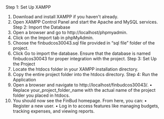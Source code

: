 Step 1: Set Up XAMPP
1.	Download and install XAMPP if you haven't already.
2.	Open XAMPP Control Panel and start the Apache and MySQL services.
Step 2: Import the Database
1.	Open a browser and go to http://localhost/phpmyadmin.
2.	Click on the Import tab in phpMyAdmin.
3.	Choose the finbudcos30043.sql file provided in “sql file” folder of the project.
4.	Click Go to import the database. Ensure that the database is named finbudcos30043 for proper integration with the project.
Step 3: Set Up the Project
1.	Locate the htdocs folder in your XAMPP installation directory.
2.	Copy the entire project folder into the htdocs directory.
Step 4: Run the Application
1.	Open a browser and navigate to http://localhost/finbudcos30043/.
•	Replace your_project_folder_name with the actual name of the project folder you placed in htdocs.
2.	You should now see the FinBud homepage. From here, you can:
•	Register a new user.
•	Log in to access features like managing budgets, tracking expenses, and viewing reports.
